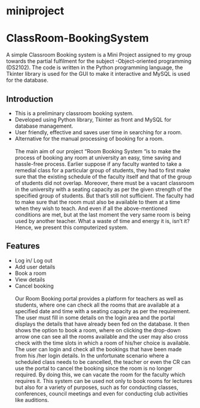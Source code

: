 # miniproject
# ClassRoom-BookingSystem
A simple Classroom Booking system is a Mini Project assigned to my group towards the partial fulfilment for the subject -Object-oriented programming (DS2102). The code is written in the Python programming language, the Tkinter library is used for the GUI to make it interactive and MySQL is used for the database.<br/>
## Introduction
* This is a preliminary classroom booking system.<br/>
* Developed using Python library, Tkinter as front and MySQL for database management.<br/>
* User friendly, effective and saves user time in searching for a room.<br/>
* Alternative for the manual processing of booking for a room.<br/>
<br/>The main aim of our project “Room Booking System “is to make the process of booking any room at university an easy, time saving and hassle-free process. 
Earlier suppose if any faculty wanted to take a remedial class for a particular group of students, they had to first make sure that the existing schedule of the faculty itself and that of the group of students did not overlap. Moreover, there must be a vacant classroom in the university with a seating capacity as per the given strength of the specified group of students. But that’s still not sufficient. The faculty had to make sure that the room must also be available to them at a time when they wish to teach.
And even if all the above-mentioned conditions are met, but at the last moment the very same room is being used by another teacher.
What a waste of time and energy it is, isn’t it?<br/>
Hence, we present this computerized system. <br/>
## Features
* Log in/ Log out
* Add user details
* Book a room
* View details
* Cancel booking <br/>
<br/>Our Room Booking portal provides a platform for teachers as well as students, where one can check all the rooms that are available at a specified date and time with a seating capacity as per the requirement. 
The user must fill in some details on the login area and the portal displays the details that have already been fed on the database. It then shows the option to book a room, where on clicking the drop-down arrow one can see all the rooms available and the user may also cross check with the time slots in which a room of his/her choice is available. 
The user can login and check all the bookings that have been made from his /her login details.
In the unfortunate scenario where a scheduled class needs to be cancelled, the teacher or even the CR can use the portal to cancel the booking since the room is no longer required. By doing this, we can vacate the room for the faculty which requires it.
This system can be used not only to book rooms for lectures but also for a variety of purposes, such as for conducting classes, conferences, council meetings and even for conducting club activities like auditions.



